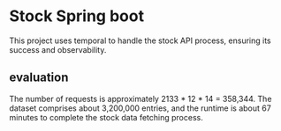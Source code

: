 # Stock Spring boot
This project uses temporal to handle the stock API process, ensuring its success and observability.

## evaluation
The number of requests is approximately 2133 * 12 * 14 = 358,344.
The dataset comprises about 3,200,000 entries, and the runtime is about 67 minutes to complete the stock data fetching process.
